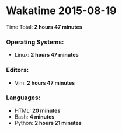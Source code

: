 # Wakatime 2015-08-19

Time Total: **2 hours 47 minutes**

### Operating Systems:
- Linux: **2 hours 47 minutes** 

### Editors:
- Vim: **2 hours 47 minutes** 

### Languages:
- HTML: **20 minutes** 
- Bash: **4 minutes** 
- Python: **2 hours 21 minutes** 

